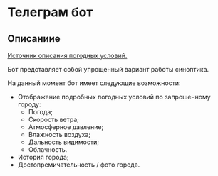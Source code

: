 # Телеграм бот #

## Описаниие
[Источник описания погодных условий.](https://openweathermap.org "Источник API")  

Бот представляет собой упрощенный вариант работы синоптика.  

На данный момент бот имеет следующие возможности:
- Отображение подробных погодных условий по запрошенному городу:
    - Погода;
    - Скорость ветра;
    - Атмосферное давление;
    - Влажность воздуха;
    - Дальность видимости;
    - Облачность.
 - История города; 
 - Достопремичательность / фото города.



